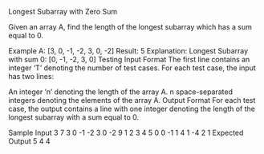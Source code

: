 Longest Subarray with Zero Sum


Given an array A, find the length of the longest subarray which has a sum equal to 0.

Example
A: [3, 0, -1, -2, 3, 0, -2]
Result: 5
Explanation: Longest Subarray with sum 0: [0, -1, -2, 3, 0]
Testing
Input Format
The first line contains an integer ‘T’ denoting the number of test cases.
For each test case, the input has two lines:

An integer ‘n’ denoting the length of the array A.
n space-separated integers denoting the elements of the array A.
Output Format
For each test case, the output contains a line with one integer denoting the length of the longest subarray with a sum equal to 0.

Sample Input
3
7
3 0 -1 -2 3 0 -2
9
1 2 3 4 5 0 0 -1 1
4
1 -4 2 1
Expected Output
5
4
4